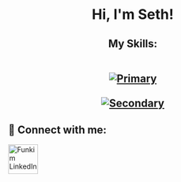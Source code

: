 <h1 align="center">Hi, I'm Seth! <br/>
<h2 align="center"> My Skills:<br/>
<br/>
  
[![Primary](https://skillicons.dev/icons?i=html,css,js,ts,react,next)](https://skillicons.dev) <br/>
<br/>
[![Secondary](https://skillicons.dev/icons?i=git,htmx,vitest,webpack,linux,vim,vscode,figma)](https://skillicons.dev)

<h2 align= "left"> 🤳 Connect with me:</h2>

[<img align="center" alt="Funkim LinkedIn" width="60px" src="https://skillicons.dev/icons?i=linkedin" />][linkedin]



[linkedin]: https://www.linkedin.com/in/seth-case/

<!--
Here are some ideas to get you started:

- 🔭 I’m currently working on ...
- 🌱 I’m currently learning ...
- 👯 I’m looking to collaborate on ...
- 🤔 I’m looking for help with ...
- 💬 Ask me about ...
- 📫 How to reach me: ...
- 😄 Pronouns: ...
- ⚡ Fun fact: ...
-->
